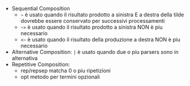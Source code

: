 - Sequential Composition
	- `~` è usato quando il risultato prodotto a sinistra E a destra della tilde dovrebbe essere conservato per successivi processamenti
	- `~>` è usato quando il risultato prodotto a sinistra NON è piu necessario
	- `<~` è usato quando il risultato della produzione a destra NON è piu necessario
- Alternative Composition: `|` è usato quando due o piu parsers sono in alternativa
- Repetitive Composition: 
	- rep/repsep matcha 0 o piu ripetizioni
	- opt metodo per termini opzionali